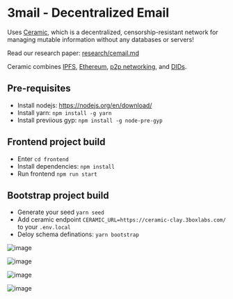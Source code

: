 # 3mail - Decentralized Email

Uses [Ceramic](https://ceramic.network/), which is a decentralized, censorship-resistant network for managing mutable information without any databases or servers!

Read our research paper: [research/cemail.md](research/cemail.md)

Ceramic combines [IPFS](https://ipfs.io/), [Ethereum](https://ethereum.org), [p2p networking](https://libp2p.io), and [DIDs](https://www.w3.org/TR/did-core/).

## Pre-requisites

- Install nodejs: https://nodejs.org/en/download/
- Install yarn: `npm install -g yarn`
- Install previious gyp: `npm install -g node-pre-gyp`


## Frontend project build

- Enter `cd frontend`
- Install dependencies: `npm install`
- Run frontend `npm run start`

## Bootstrap project build

- Generate your seed `yarn seed`
- Add ceramic endpoint `CERAMIC_URL=https://ceramic-clay.3boxlabs.com/` to your `.env.local`
- Deloy schema definations: `yarn bootstrap`


![image](https://user-images.githubusercontent.com/1344649/120116936-fe3d2600-c18a-11eb-9ea1-0237b7bbdf30.png)

![image](https://user-images.githubusercontent.com/1344649/120116947-101ec900-c18b-11eb-90a7-2c7059bc8269.png)

![image](https://user-images.githubusercontent.com/1344649/120117004-52480a80-c18b-11eb-9625-51e26104647f.png)

![image](https://user-images.githubusercontent.com/1344649/120117024-6855cb00-c18b-11eb-9815-4994477906ea.png)
